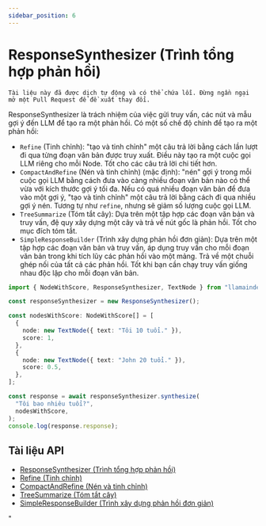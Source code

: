 ```yaml
---
sidebar_position: 6
---
```


# ResponseSynthesizer (Trình tổng hợp phản hồi)

`Tài liệu này đã được dịch tự động và có thể chứa lỗi. Đừng ngần ngại mở một Pull Request để đề xuất thay đổi.`

ResponseSynthesizer là trách nhiệm của việc gửi truy vấn, các nút và mẫu gợi ý đến LLM để tạo ra một phản hồi. Có một số chế độ chính để tạo ra một phản hồi:

- `Refine` (Tinh chỉnh): "tạo và tinh chỉnh" một câu trả lời bằng cách lần lượt đi qua từng đoạn văn bản được truy xuất. Điều này tạo ra một cuộc gọi LLM riêng cho mỗi Node. Tốt cho các câu trả lời chi tiết hơn.
- `CompactAndRefine` (Nén và tinh chỉnh) (mặc định): "nén" gợi ý trong mỗi cuộc gọi LLM bằng cách đưa vào càng nhiều đoạn văn bản nào có thể vừa với kích thước gợi ý tối đa. Nếu có quá nhiều đoạn văn bản để đưa vào một gợi ý, "tạo và tinh chỉnh" một câu trả lời bằng cách đi qua nhiều gợi ý nén. Tương tự như `refine`, nhưng sẽ giảm số lượng cuộc gọi LLM.
- `TreeSummarize` (Tóm tắt cây): Dựa trên một tập hợp các đoạn văn bản và truy vấn, đệ quy xây dựng một cây và trả về nút gốc là phản hồi. Tốt cho mục đích tóm tắt.
- `SimpleResponseBuilder` (Trình xây dựng phản hồi đơn giản): Dựa trên một tập hợp các đoạn văn bản và truy vấn, áp dụng truy vấn cho mỗi đoạn văn bản trong khi tích lũy các phản hồi vào một mảng. Trả về một chuỗi ghép nối của tất cả các phản hồi. Tốt khi bạn cần chạy truy vấn giống nhau độc lập cho mỗi đoạn văn bản.

```typescript
import { NodeWithScore, ResponseSynthesizer, TextNode } from "llamaindex";

const responseSynthesizer = new ResponseSynthesizer();

const nodesWithScore: NodeWithScore[] = [
  {
    node: new TextNode({ text: "Tôi 10 tuổi." }),
    score: 1,
  },
  {
    node: new TextNode({ text: "John 20 tuổi." }),
    score: 0.5,
  },
];

const response = await responseSynthesizer.synthesize(
  "Tôi bao nhiêu tuổi?",
  nodesWithScore,
);
console.log(response.response);
```

## Tài liệu API

- [ResponseSynthesizer (Trình tổng hợp phản hồi)](../../api/classes/ResponseSynthesizer.md)
- [Refine (Tinh chỉnh)](../../api/classes/Refine.md)
- [CompactAndRefine (Nén và tinh chỉnh)](../../api/classes/CompactAndRefine.md)
- [TreeSummarize (Tóm tắt cây)](../../api/classes/TreeSummarize.md)
- [SimpleResponseBuilder (Trình xây dựng phản hồi đơn giản)](../../api/classes/SimpleResponseBuilder.md)

"
